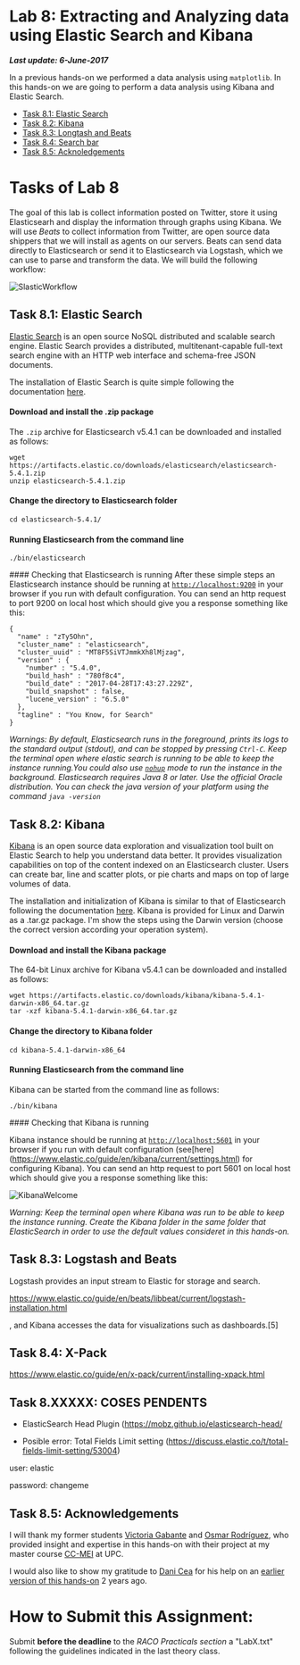 # Lab 8: Extracting and Analyzing data using Elastic Search and Kibana

**_Last update: 6-June-2017_**

In a previous hands-on we performed a data analysis using `matplotlib`. In this hands-on we are going to perform a data analysis using Kibana and Elastic Search.

* [Task 8.1: Elastic Search](#Tasks31)
* [Task 8.2: Kibana](#Tasks32)  
* [Task 8.3: Longtash and Beats](#Tasks33)  
* [Task 8.4: Search bar](#Tasks34)  
* [Task 8.5: Acknoledgements](#Tasks35)  

   
#  Tasks of Lab 8

<a name="Tasks31"/>

The goal of this lab is collect information posted on Twitter, store it using Elasticsearh and display the information through graphs using Kibana. We will use *Beats* to collect information from Twitter, are open source data shippers that we will install as agents on our servers. Beats can send data directly to Elasticsearch or send it to Elasticsearch via Logstash, which we can use to parse and transform the data. We will build the following workflow:

![SlasticWorkflow](https://github.com/jorditorresBCN/Assignments-2017/blob/master/workflowElasticSearch.png "SlasticWorkflow")





## Task 8.1: Elastic Search

[Elastic Search](https://en.wikipedia.org/wiki/Elasticsearch) is an open source NoSQL distributed and scalable search engine. Elastic Search provides a distributed, multitenant-capable full-text search engine with an HTTP web interface and schema-free JSON documents. 

The installation of Elastic Search is quite simple following the documentation [here](https://www.elastic.co/guide/en/elasticsearch/reference/current/zip-targz.html). 

####  Download and install the .zip package
The `.zip` archive for Elasticsearch v5.4.1 can be downloaded and installed as follows:
```
wget https://artifacts.elastic.co/downloads/elasticsearch/elasticsearch-5.4.1.zip
unzip elasticsearch-5.4.1.zip
```
#### Change the directory to Elasticsearch folder 
```
cd elasticsearch-5.4.1/ 
```

#### Running Elasticsearch from the command line
```
./bin/elasticsearch
```

#### Checking that Elasticsearch is running
After these simple steps an Elasticsearch instance should be running at [`http://localhost:9200`](http://localhost:9200) in your browser if you run with default configuration. You can send an http request to port 9200 on local host which should give you a response something like this:
```
{
  "name" : "zTy5Ohn",
  "cluster_name" : "elasticsearch",
  "cluster_uuid" : "MT8F5SiVTJmmkXh8lMjzag",
  "version" : {
    "number" : "5.4.0",
    "build_hash" : "780f8c4",
    "build_date" : "2017-04-28T17:43:27.229Z",
    "build_snapshot" : false,
    "lucene_version" : "6.5.0"
  },
  "tagline" : "You Know, for Search"
}
```


*Warnings: By default, Elasticsearch runs in the foreground, prints its logs to the standard output (stdout), and can be stopped by pressing `Ctrl-C`. Keep the terminal open where elastic search is running to be able to keep the instance running.You could also use [`nohup`](https://en.wikipedia.org/wiki/Nohup) mode to run the instance in the background. Elasticsearch requires Java 8 or later. Use the official Oracle distribution. You can check the java version of your platform using the command `java -version`*


<a name="Tasks32"/>

## Task 8.2:  Kibana

[Kibana](https://en.wikipedia.org/wiki/Kibana) is an open source data exploration and visualization tool built on Elastic Search to help you understand data better. It provides visualization capabilities on top of the content indexed on an Elasticsearch cluster. Users can create bar, line and scatter plots, or pie charts and maps on top of large volumes of data.


The installation and initialization of Kibana is similar to that of Elasticsearch following the documentation [here](https://www.elastic.co/guide/en/kibana/current/install.html). 
Kibana is provided for Linux and Darwin as a .tar.gz package. I'm show the steps using the Darwin version (choose the correct version according your operation system). 

####  Download and install the Kibana package
The 64-bit Linux archive for Kibana v5.4.1 can be downloaded and installed as follows:  
```
wget https://artifacts.elastic.co/downloads/kibana/kibana-5.4.1-darwin-x86_64.tar.gz
tar -xzf kibana-5.4.1-darwin-x86_64.tar.gz
```
#### Change the directory to Kibana folder 
```
cd kibana-5.4.1-darwin-x86_64
```

#### Running Elasticsearch from the command line
Kibana can be started from the command line as follows:

```
./bin/kibana
```

#### Checking that Kibana is running

Kibana instance should be running at [`http://localhost:5601`](http://localhost:5601) in your browser if you run with default configuration (see[here] (https://www.elastic.co/guide/en/kibana/current/settings.html) for configuring Kibana). You can send an http request to port 5601 on local host which should give you a response something like this:

![KibanaWelcome](https://github.com/jorditorresBCN/Assignments-2017/blob/master/KibanaScreenWelcome.png "KibanaWelcome")


*Warning: Keep the terminal open where Kibana was run to be able to keep the instance running. Create the Kibana folder in the same folder that ElasticSearch in order to use the default values  consideret in this hands-on.*



<a name="Tasks33"/>

## Task 8.3: Logstash and Beats

Logstash provides an input stream to Elastic for storage and search.



https://www.elastic.co/guide/en/beats/libbeat/current/logstash-installation.html


, and Kibana accesses the data for visualizations such as dashboards.[5]


<a name="Tasks34"/>

## Task 8.4: X-Pack

https://www.elastic.co/guide/en/x-pack/current/installing-xpack.html


## Task 8.XXXXX: COSES PENDENTS

* ElasticSearch Head Plugin (https://mobz.github.io/elasticsearch-head/

* Posible error: Total Fields Limit setting (https://discuss.elastic.co/t/total-fields-limit-setting/53004)  

user: elastic

password: changeme


<a name="Tasks35"/>

## Task 8.5:  Acknowledgements

I will thank my former students [Victoria Gabante](https://www.linkedin.com/in/victoria-gabante-guerra-03a679b2) and [Osmar Rodríguez](https://twitter.com/osmar106), who provided insight and expertise in this hands-on with their project at my master course [CC-MEI](http://jorditorres.org/CC-MEI-2017/) at UPC.

I would also like to show my gratitude to [Dani Cea](https://www.linkedin.com/in/danicea/) for his help on an [earlier version of this hands-on](https://github.com/jorditorresBCN/Assignments-2017/blob/master/Lab.cc.mei.eskibana.2015.pdf) 2 years ago. 


# How to Submit this Assignment:  
Submit **before the deadline** to the *RACO Practicals section* a "LabX.txt" following the guidelines indicated in the last theory class. 
